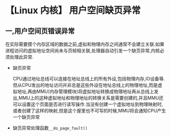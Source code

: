 # 【Linux 内核】 用户空间缺页异常

## 一,用户空间页错误异常

在实际需要摸个内存区域的数据之前,虚拟和物理内存之间通常不会建立关联.如果进程访问的虚拟地址空间尚未与页帧相关联,处理器自动引发一个缺页异常,内核必须处理此异常.

- 缺页异常

  CPU通过地址总线可以连接在地址总线上的所有外设,包括物理内存,IO设备等.但从CPU发出的地址访问并非总是这些外设在地址总线上的物理地址,而是虚拟地址,再由MMU(内存管理模块)将虚拟地址转换成物理地址再从总线上发出,MMU上的这种虚拟地址和物理地址的转换关系是需要创建的,并且MMU还可以设置这个页面是否进行读写操作.当没有创建一个虚拟地址到物理映射时,或者创建了这样的映射,但是这个屋里也不可写的时候,MMU将会通知CPU产生一个缺页异常

- 缺页异常处理函数`__do_page_fault()`

  

